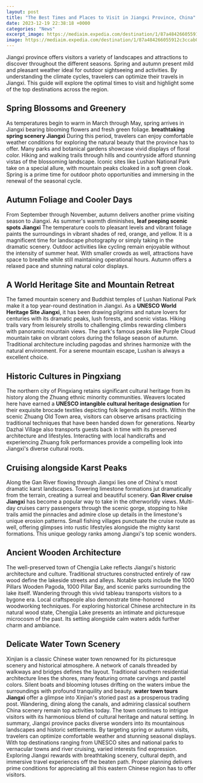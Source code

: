 ```yaml
---
layout: post
title: "The Best Times and Places to Visit in Jiangxi Province, China"
date: 2023-12-19 22:38:18 +0000
categories: "News"
excerpt_image: https://mediaim.expedia.com/destination/1/87a484266055912c3ccab02f20e0f3a4.jpg
image: https://mediaim.expedia.com/destination/1/87a484266055912c3ccab02f20e0f3a4.jpg
---
```


Jiangxi province offers visitors a variety of landscapes and attractions to discover throughout the different seasons. Spring and autumn present mild and pleasant weather ideal for outdoor sightseeing and activities. By understanding the climate cycles, travelers can optimize their travels in Jiangxi. This guide will explore the optimal times to visit and highlight some of the top destinations across the region.
## Spring Blossoms and Greenery  
As temperatures begin to warm in March through May, spring arrives in Jiangxi bearing blooming flowers and fresh green foliage. **breathtaking spring scenery Jiangxi** During this period, travelers can enjoy comfortable weather conditions for exploring the natural beauty that the province has to offer. Many parks and botanical gardens showcase vivid displays of floral color. Hiking and walking trails through hills and countryside afford stunning vistas of the blossoming landscape. Iconic sites like Lushan National Park take on a special allure, with mountain peaks cloaked in a soft green cloak. Spring is a prime time for outdoor photo opportunities and immersing in the renewal of the seasonal cycle.
## Autumn Foliage and Cooler Days
From September through November, autumn delivers another prime visiting season to Jiangxi. As summer's warmth diminishes, **leaf peeping scenic spots Jiangxi** The temperature cools to pleasant levels and vibrant foliage paints the surroundings in vibrant shades of red, orange, and yellow. It is a magnificent time for landscape photography or simply taking in the dramatic scenery. Outdoor activities like cycling remain enjoyable without the intensity of summer heat. With smaller crowds as well, attractions have space to breathe while still maintaining operational hours. Autumn offers a relaxed pace and stunning natural color displays.   
## A World Heritage Site and Mountain Retreat
The famed mountain scenery and Buddhist temples of Lushan National Park make it a top year-round destination in Jiangxi. As a **UNESCO World Heritage Site Jiangxi**, it has been drawing pilgrims and nature lovers for centuries with its dramatic peaks, lush forests, and scenic vistas. Hiking trails vary from leisurely strolls to challenging climbs rewarding climbers with panoramic mountain views. The park's famous peaks like Purple Cloud mountain take on vibrant colors during the foliage season of autumn. Traditional architecture including pagodas and shrines harmonize with the natural environment. For a serene mountain escape, Lushan is always a excellent choice.
## Historic Cultures in Pingxiang
The northern city of Pingxiang retains significant cultural heritage from its history along the Zhuang ethnic minority communities. Weavers located here have earned a **UNESCO intangible cultural heritage designation** for their exquisite brocade textiles depicting folk legends and motifs. Within the scenic Zhuang Old Town area, visitors can observe artisans practicing traditional techniques that have been handed down for generations. Nearby Dazhai Village also transports guests back in time with its preserved architecture and lifestyles. Interacting with local handicrafts and experiencing Zhuang folk performances provide a compelling look into Jiangxi's diverse cultural roots.
## Cruising alongside Karst Peaks
Along the Gan River flowing through Jiangxi lies one of China's most dramatic karst landscapes. Towering limestone formations jut dramatically from the terrain, creating a surreal and beautiful scenery. **Gan River cruise Jiangxi** has become a popular way to take in the otherworldly views. Multi-day cruises carry passengers through the scenic gorge, stopping to hike trails amid the pinnacles and admire close up details in the limestone's unique erosion patterns. Small fishing villages punctuate the cruise route as well, offering glimpses into rustic lifestyles alongside the mighty karst formations. This unique geology ranks among Jiangxi's top scenic wonders. 
## Ancient Wooden Architecture 
The well-preserved town of Chengjia Lake reflects Jiangxi's historic architecture and culture. Traditional structures constructed entirely of raw wood define the lakeside streets and alleys. Notable spots include the 1000 Pillars Wooden Pagoda, 1000 Pillar Bay, and scenic parks surrounding the lake itself. Wandering through this vivid tableau transports visitors to a bygone era. Local craftspeople also demonstrate time-honored woodworking techniques. For exploring historical Chinese architecture in its natural wood state, Chengjia Lake presents an intimate and picturesque microcosm of the past. Its setting alongside calm waters adds further charm and ambiance.
## Delicate Water Town Scenery  
Xinjian is a classic Chinese water town renowned for its picturesque scenery and historical atmosphere. A network of canals threaded by walkways and bridges defines the layout. Traditional southern residential architecture lines the shores, many featuring ornate carvings and pastel colors. Silent boats and blooming lotuses drifting on the waters imbue the surroundings with profound tranquility and beauty. **water town tours Jiangxi** offer a glimpse into Xinjian's storied past as a prosperous trading post. Wandering, dining along the canals, and admiring classical southern China scenery remain top activities today. The town continues to intrigue visitors with its harmonious blend of cultural heritage and natural setting. 
In summary, Jiangxi province packs diverse wonders into its mountainous landscapes and historic settlements. By targeting spring or autumn visits, travelers can optimize comfortable weather and stunning seasonal displays. With top destinations ranging from UNESCO sites and national parks to vernacular towns and river cruising, varied interests find expression. Exploring Jiangxi rewards with breathtaking scenery, cultural depth, and immersive travel experiences off the beaten path. Proper planning delivers prime conditions for appreciating all this eastern Chinese region has to offer visitors.